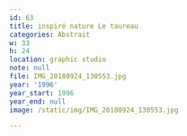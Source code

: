 ```yaml
---
id: 63
title: inspiré nature Le taureau
categories: Abstrait
w: 33
h: 24
location: graphic studio
note: null
file: IMG_20180924_130553.jpg
year: '1996'
year_start: 1996
year_end: null
image: /static/img/IMG_20180924_130553.jpg

---
```


